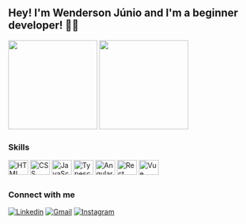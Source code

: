 ## Hey! I'm Wenderson Júnio and I'm a beginner developer! ✌🏻

<div align="left">
  <a href="https://github.com/wendersonjps">
    <img height="180em" src="https://github-readme-stats.vercel.app/api?username=wendersonjps&show_icons=true&theme=dark&include_all_commits=true&count_private=true"/></a>
  <a href="https://github.com/wendersonjps">
    <img height="180em" src="https://github-readme-stats.vercel.app/api/top-langs/?username=wendersonjps&layout=compact&langs_count=7&theme=dark"/></a>
</div>
  
### Skills
<div style="display: inline_block">
  <a href="https://www.w3schools.com/html/">
    <img alt="HTML" align="center" height="30" width="40" src="https://cdn.jsdelivr.net/gh/devicons/devicon/icons/html5/html5-original.svg"/></a>
  <a href="https://www.w3schools.com/css/">
    <img alt="CSS" align="center" height="30" width="40" src="https://cdn.jsdelivr.net/gh/devicons/devicon/icons/css3/css3-original.svg"/></a>
  <a href="https://www.w3schools.com/js/">
    <img alt="JavaScript" align="center" height="30" width="40" src="https://cdn.jsdelivr.net/gh/devicons/devicon/icons/javascript/javascript-plain.svg"/></a>
  <a href="https://www.typescriptlang.org">
    <img alt="Typescript" align="center" height="30" width="40" src="https://cdn.jsdelivr.net/gh/devicons/devicon/icons/typescript/typescript-plain.svg"/></a>
  <a href="https://angular.io">
    <img alt="Angular" align="center" height="30" width="40" src="https://cdn.jsdelivr.net/gh/devicons/devicon/icons/angularjs/angularjs-plain.svg"/></a>
  <a href="https://reactjs.org">
    <img alt="Rect" align="center" height="30" width="40" src="https://cdn.jsdelivr.net/gh/devicons/devicon/icons/react/react-original.svg"/></a>
  <a href="https://vuejs.org">
    <img alt="Vue" align="center" height="30" width="40" src="https://cdn.jsdelivr.net/gh/devicons/devicon/icons/vuejs/vuejs-original.svg"/></a>
</div>
  
##

### Connect with me
<div> 
  <a href="https://www.linkedin.com/in/wendersonjps" target="_blank">
    <img alt="Linkedin" src="https://img.shields.io/badge/-LinkedIn-%230077B5?style=for-the-badge&logo=linkedin&logoColor=white" target="_blank"/></a>
  <a href = "mailto:wenderson.jps@gmail.com">
    <img alt="Gmail" src="https://img.shields.io/badge/-Gmail-%23333?style=for-the-badge&logo=gmail&logoColor=white" target="_blank"/></a>
  <a href="https://instagram.com/wenderson.jps" target="_blank">
    <img alt="Instagram" src="https://img.shields.io/badge/-Instagram-%23E4405F?style=for-the-badge&logo=instagram&logoColor=white" target="_blank"/></a>
</div>
